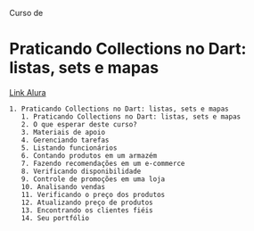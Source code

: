 Curso de
# Praticando Collections no Dart: listas, sets e mapas

[Link Alura](https://cursos.alura.com.br/course/praticando-collections-dart-listas-sets-mapas)

    1. Praticando Collections no Dart: listas, sets e mapas
       1. Praticando Collections no Dart: listas, sets e mapas
       2. O que esperar deste curso?
       3. Materiais de apoio
       4. Gerenciando tarefas
       5. Listando funcionários
       6. Contando produtos em um armazém
       7. Fazendo recomendações em um e-commerce
       8. Verificando disponibilidade
       9. Controle de promoções em uma loja
       10. Analisando vendas
       11. Verificando o preço dos produtos
       12. Atualizando preço de produtos
       13. Encontrando os clientes fiéis
       14. Seu portfólio